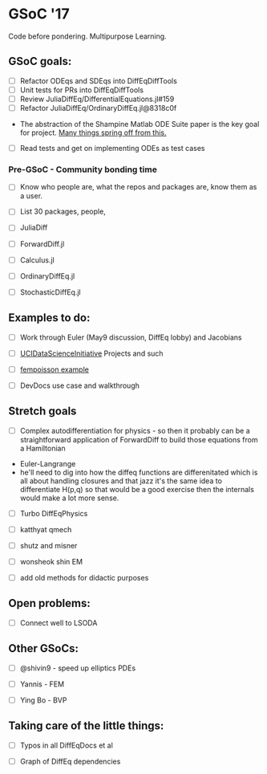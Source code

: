 # GSoC '17

Code before pondering.
Multipurpose Learning.

## GSoC goals:

- [ ] Refactor ODEqs and SDEqs into DiffEqDiffTools
- [ ] Unit tests for PRs into DiffEqDiffTools
- [ ] Review JuliaDiffEq/DifferentialEquations.jl#159
- [ ] Refactor JuliaDiffEq/OrdinaryDiffEq.jl@8318c0f
* The abstraction of the Shampine Matlab ODE Suite paper is the key goal for project. [Many things spring off from this.](http://people.eecs.berkeley.edu/~wkahan/Math128/ODEsuite.pdf)
- [ ] Read tests and get on implementing ODEs as test cases

### Pre-GSoC - Community bonding time
- [ ] Know who people are, what the repos and packages are, know them as a user.
- [ ] List 30 packages, people,
- [ ] JuliaDiff
- [ ] ForwardDiff.jl
- [ ] Calculus.jl
- [ ] OrdinaryDiffEq.jl
- [ ] StochasticDiffEq.jl


## Examples to do:

- [ ] Work through Euler (May9 discussion, DiffEq lobby) and Jacobians

- [ ] [UCIDataScienceInitiative](http://ucidatascienceinitiative.github.io/IntroToJulia/) Projects and such

- [ ] [fempoisson example](http://docs.juliadiffeq.org/latest/tutorials/fempoisson_example.html)

- [ ] DevDocs use case and walkthrough

## Stretch goals

- [ ] Complex autodifferentiation for physics - so then it probably can be a straightforward application of ForwardDiff to build those equations from a Hamiltonian
- Euler-Langrange
- he'll need to dig into how the diffeq functions are differenitated which is all about handling closures and that jazz it's the same idea to differentiate H(p,q) so that would be a good exercise then the internals would make a lot more sense.

- [ ] Turbo DiffEqPhysics

- [ ] katthyat qmech

- [ ] shutz and misner

- [ ] wonsheok shin EM

- [ ] add old methods for didactic purposes

## Open problems:

- [ ] Connect well to LSODA

## Other GSoCs:

- [ ] @shivin9 - speed up elliptics PDEs

- [ ] Yannis - FEM

- [ ] Ying Bo - BVP

## Taking care of the little things:

- [ ] Typos in all DiffEqDocs et al

- [ ] Graph of DiffEq dependencies
